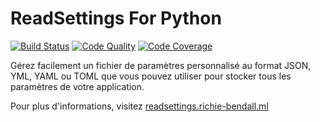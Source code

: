 # ReadSettings For Python

[![Build Status](https://img.shields.io/travis/com/readsettings/readsettings/master.svg?style=for-the-badge)](https://travis-ci.com/readsettings/readsettings)
[![Code Quality](https://www.codefactor.io/repository/github/readsettings/readsettings/badge?style=for-the-badge)](https://www.codefactor.io/repository/github/readsettings/readsettings)
[![Code Coverage](https://img.shields.io/codecov/c/gh/readsettings/readsettings/master.svg?style=for-the-badge)](https://codecov.io/gh/readsettings/readsettings/branch/master)

Gérez facilement un fichier de paramètres personnalisé au format JSON, YML, YAML ou TOML que vous pouvez utiliser pour stocker tous les paramètres de votre application.

Pour plus d'informations, visitez [readsettings.richie-bendall.ml](https://readsettings.richie-bendall.ml/)
